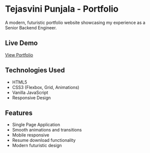 # Tejasvini Punjala - Portfolio

A modern, futuristic portfolio website showcasing my experience as a Senior Backend Engineer.

## Live Demo
[View Portfolio](https://ptejasvini.github.io/portfolio/)

## Technologies Used
- HTML5
- CSS3 (Flexbox, Grid, Animations)
- Vanilla JavaScript
- Responsive Design

## Features
- Single Page Application
- Smooth animations and transitions
- Mobile responsive
- Resume download functionality
- Modern futuristic design
